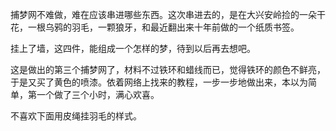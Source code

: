 捕梦网不难做，难在应该串进哪些东西。这次串进去的，是在大兴安岭捡的一朵干花，一根乌鸦的羽毛，一颗狼牙，和最近翻出来十年前做的一个纸质书签。

挂上了墙，这四件，能组成一个怎样的梦，待到以后再去想吧。

这是做出的第三个捕梦网了，材料不过铁环和蜡线而已，觉得铁环的颜色不鲜亮，于是又买了黄色的喷漆。依着网络上找来的教程，一步一步地做出来，本以为简单，第一个做了三个小时，满心欢喜。

不喜欢下面用皮绳挂羽毛的样式。